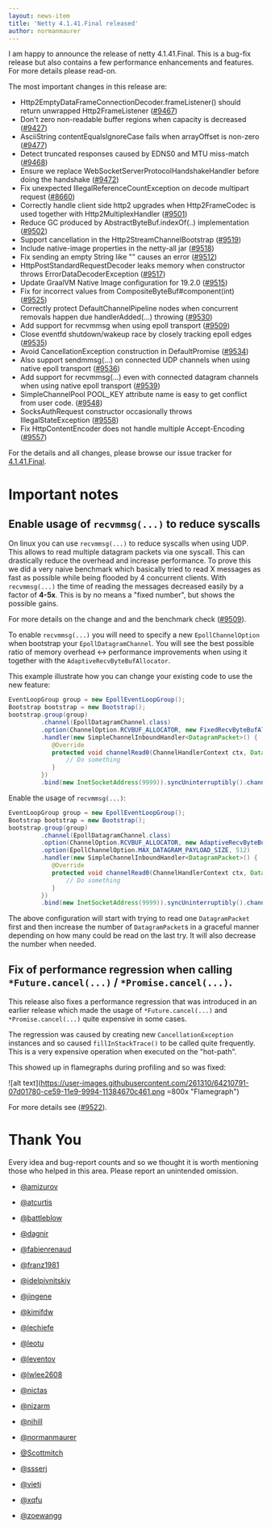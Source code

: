 ```yaml
---
layout: news-item
title: 'Netty 4.1.41.Final released'
author: normanmaurer
---
```


I am happy to announce the release of netty 4.1.41.Final. This is a bug-fix release but also contains a few performance enhancements and features. For more details please read-on.

The most important changes in this release are:

* Http2EmptyDataFrameConnectionDecoder.frameListener() should return unwrapped Http2FrameListener ([#9467](https://github.com/netty/netty/pull/9467))
* Don't zero non-readable buffer regions when capacity is decreased ([#9427](https://github.com/netty/netty/pull/9427))
* AsciiString contentEqualsIgnoreCase fails when arrayOffset is non-zero ([#9477](https://github.com/netty/netty/pull/9477))
* Detect truncated responses caused by EDNS0 and MTU miss-match ([#9468](https://github.com/netty/netty/pull/9468))
* Ensure we replace WebSocketServerProtocolHandshakeHandler before doing the handshake ([#9472](https://github.com/netty/netty/pull/9472))
* Fix unexpected IllegalReferenceCountException on decode multipart request ([#8660](https://github.com/netty/netty/pull/8660))
* Correctly handle client side http2 upgrades when Http2FrameCodec is used together with Http2MultiplexHandler ([#9501](https://github.com/netty/netty/pull/9501))
* Reduce GC produced by AbstractByteBuf.indexOf(..) implementation ([#9502](https://github.com/netty/netty/pull/9502))
* Support cancellation in the Http2StreamChannelBootstrap ([#9519](https://github.com/netty/netty/pull/9519))
* Include native-image properties in the netty-all jar ([#9518](https://github.com/netty/netty/pull/9518))
* Fix sending an empty String like "" causes an error ([#9512](https://github.com/netty/netty/pull/9512))
* HttpPostStandardRequestDecoder leaks memory when constructor throws ErrorDataDecoderException ([#9517](https://github.com/netty/netty/pull/9517))
* Update GraalVM Native Image configuration for 19.2.0 ([#9515](https://github.com/netty/netty/pull/9515))
* Fix for incorrect values from CompositeByteBuf#component(int) ([#9525](https://github.com/netty/netty/pull/9525))
* Correctly protect DefaultChannelPipeline nodes when concurrent removals happen due handlerAdded(...) throwing ([#9530](https://github.com/netty/netty/pull/9530))
* Add support for recvmmsg when using epoll transport ([#9509](https://github.com/netty/netty/pull/9509))
* Close eventfd shutdown/wakeup race by closely tracking epoll edges ([#9535](https://github.com/netty/netty/pull/9535))
* Avoid CancellationException construction in DefaultPromise ([#9534](https://github.com/netty/netty/pull/9534))
* Also support sendmmsg(...) on connected UDP channels when using native epoll transport ([#9536](https://github.com/netty/netty/pull/9536))
* Add support for recvmmsg(...) even with connected datagram channels when using native epoll transport ([#9539](https://github.com/netty/netty/pull/9539))
* SimpleChannelPool POOL_KEY attribute name is easy to get conflict from user code. ([#9548](https://github.com/netty/netty/pull/9548))
* SocksAuthRequest constructor occasionally throws IllegalStateException ([#9558](https://github.com/netty/netty/pull/9558))
* Fix HttpContentEncoder does not handle multiple Accept-Encoding ([#9557](https://github.com/netty/netty/pull/9557))

For the details and all changes, please browse our issue tracker for [4.1.41.Final](https://github.com/netty/netty/milestone/215?closed=1). 

# Important notes

## Enable usage of `recvmmsg(...)` to reduce syscalls

On linux you can use `recvmmsg(...)` to reduce syscalls when using UDP. This allows to read multiple datagram packets via one syscall. This can drastically reduce the overhead and increase performance. To prove this we did a very naive benchmark which basically tried to read X messages as fast as possible while being flooded by 4 concurrent clients. With `recvmmsg(...)` the time of reading the messages decreased easily by a factor of __4-5x__. This is by no means a "fixed number", but shows the possible gains.

For more details on the change and and the benchmark check ([#9509](https://github.com/netty/netty/pull/9509)).

To enable `recvmmsg(...)` you will need to specify a new `EpollChannelOption` when bootstrap your `EpollDatagramChannel`. You will see the best possible ratio of memory overhead <-> performance improvements when using it together with the `AdaptiveRecvByteBufAllocator`.

This example illustrate how you can change your existing code to use the new feature:

```java
EventLoopGroup group = new EpollEventLoopGroup();
Bootstrap bootstrap = new Bootstrap();
bootstrap.group(group)
         .channel(EpollDatagramChannel.class)
         .option(ChannelOption.RCVBUF_ALLOCATOR, new FixedRecvByteBufAllocator(512))
         .handler(new SimpleChannelInboundHandler<DatagramPacket>() {
            @Override
            protected void channelRead0(ChannelHandlerContext ctx, DatagramPacket msg) {
                // Do something
            }
         })
         .bind(new InetSocketAddress(9999)).syncUninterruptibly().channel();
```

Enable the usage of `recvmmsg(...)`:

```java
EventLoopGroup group = new EpollEventLoopGroup();
Bootstrap bootstrap = new Bootstrap();
bootstrap.group(group)
         .channel(EpollDatagramChannel.class)
         .option(ChannelOption.RCVBUF_ALLOCATOR, new AdaptiveRecvByteBufAllocator(512, 512, 64 * 1024))
         .option(EpollChannelOption.MAX_DATAGRAM_PAYLOAD_SIZE, 512)
         .handler(new SimpleChannelInboundHandler<DatagramPacket>() {
            @Override
            protected void channelRead0(ChannelHandlerContext ctx, DatagramPacket msg) {
                // Do something
            }
         })
         .bind(new InetSocketAddress(9999)).syncUninterruptibly().channel();
```

The above configuration will start with trying to read one `DatagramPacket` first and then increase the number of `DatagramPacket`s in a graceful manner depending on how many could be read on the last try. It will also decrease the number when needed.

## Fix of performance regression when calling `*Future.cancel(...)` / `*Promise.cancel(...)`.

This release also fixes a performance regression that was introduced in an earlier release which made the usage of `*Future.cancel(...)` and `*Promise.cancel(...)` quite expensive in some cases.

The regression was caused by creating new `CancellationException` instances and so caused `fillInStackTrace()` to be called quite frequently. This is a very expensive operation when executed on the "hot-path".

This showed up in flamegraphs during profiling and so was fixed:

![alt text](https://user-images.githubusercontent.com/261310/64210791-07d01780-ce59-11e9-9994-11384670c461.png =800x "Flamegraph")



For more details see ([#9522](https://github.com/netty/netty/issues/9522)). 

# Thank You

Every idea and bug-report counts and so we thought it is worth mentioning those who helped in this area. Please report an unintended omission.

* [@amizurov](https://github.com/amizurov)

* [@atcurtis](https://github.com/atcurtis)
* [@battleblow](https://github.com/battleblow)  
* [@dagnir](https://github.com/dagnir)
* [@fabienrenaud](https://github.com/fabienrenaud)
* [@franz1981](https://github.com/franz1981)
* [@idelpivnitskiy](https://github.com/idelpivnitskiy)
* [@jingene](https://github.com/jingene)
* [@kimifdw](https://github.com/kimifdw)
* [@lechiefe](https://github.com/lechiefe)
* [@leotu](https://github.com/leotu)
* [@leventov](https://github.com/leventov)
* [@lwlee2608](https://github.com/lwlee2608)
* [@nictas](https://github.com/nictas)
* [@nizarm](https://github.com/nizarm)
* [@njhill](https://github.com/njhill)
* [@normanmaurer](https://github.com/normanmaurer)
* [@Scottmitch](https://github.com/Scottmitch)
* [@ssserj](https://github.com/ssserj)
* [@vietj](https://github.com/vietj)
* [@xqfu](https://github.com/xqfu)
* [@zoewangg](https://github.com/zoewangg)

 
